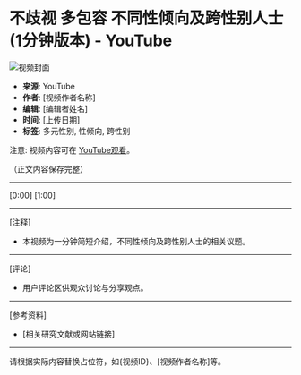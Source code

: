 # 不歧视 多包容 不同性倾向及跨性别人士 (1分钟版本) - YouTube

![视频封面](https://img.youtube.com/vi/{视频ID}/0.jpg)

- **来源**: YouTube
- **作者**: [视频作者名称]
- **编辑**: [编辑者姓名]
- **时间**: [上传日期]
- **标签**: 多元性别, 性倾向, 跨性别

注意: 视频内容可在 [YouTube观看](https://www.youtube.com/watch?v={视频ID})。

（正文内容保存完整）  

---

[0:00]
[1:00] 

---

[注释]
- 本视频为一分钟简短介绍，不同性倾向及跨性别人士的相关议题。

---

[评论]
- 用户评论区供观众讨论与分享观点。

---

[参考资料]
- [相关研究文献或网站链接]

---

请根据实际内容替换占位符，如{视频ID}、[视频作者名称]等。